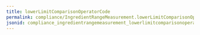 ```yaml
---
title: lowerLimitComparisonOperatorCode
permalink: compliance/IngredientRangeMeasurement.lowerLimitComparisonOperatorCode.html
jsonid: compliance_ingredientrangemeasurement_lowerlimitcomparisonoperatorcode
---
```

